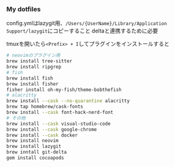 ### My dotfiles

config.ymlはlazygit用、`/Users/{UserName}/Library/Application Support/lazygit`にコピーすること
deltaと連携するために必要

tmuxを開いたら`<Prefix> + I`してプラグインをインストールすると

```bash
# neovimのプラグイン用
brew install tree-sitter
brew install ripgrep
# fish
brew install fish
brew install fisher
fisher install oh-my-fish/theme-bobthefish
# alacritty
brew install --cask --no-quarantine alacritty
brew tap homebrew/cask-fonts
brew install --cask font-hack-nerd-font
# その他
brew install --cask visual-studio-code
brew install --cask google-chrome
brew install --cask docker
brew install neovim
brew install lazygit
brew inntall git-delta
gem install cocoapods
```
